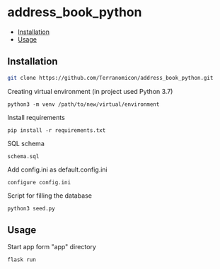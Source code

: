 # address_book_python



- [Installation](#installation)
- [Usage](#usage)

## Installation

```sh
git clone https://github.com/Terranomicon/address_book_python.git
```

Creating virtual environment (in project used Python 3.7)

```
python3 -m venv /path/to/new/virtual/environment
```

Install requirements

```
pip install -r requirements.txt
```
SQL schema
```
schema.sql
```

Add config.ini as default.config.ini

```
configure config.ini
```

Script for filling the database

```
python3 seed.py
```

## Usage
Start app form "app" directory
```
flask run
```

